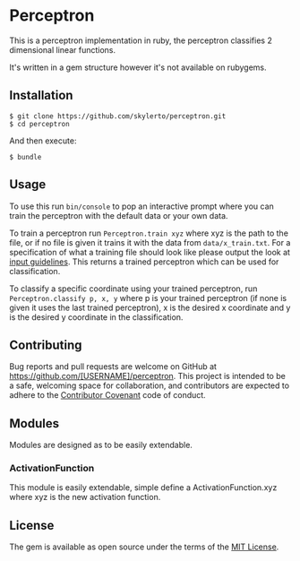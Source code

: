 # Perceptron

This is a perceptron implementation in ruby, the perceptron classifies 2
dimensional linear functions.  

It's written in a gem structure however it's not available on rubygems.

## Installation

```
$ git clone https://github.com/skylerto/perceptron.git
$ cd perceptron
```

And then execute:

    $ bundle

## Usage

To use this run `bin/console` to pop an interactive prompt where you can train
the perceptron with the default data or your own data.  

To train a perceptron run `Perceptron.train xyz` where xyz is the path to the
file, or if no file is given it trains it with the data from `data/x_train.txt`. For a
specification of what a training file should look like please output the look at
[input guidelines](doc/input_guidelines.md). This returns a trained perceptron
which can be used for classification.  

To classify a specific coordinate using your trained perceptron, run
`Perceptron.classify p, x, y` where p is your trained perceptron (if none is given it
uses the last trained perceptron), x is the desired  x coordinate and y is the desired
y coordinate in the classification.  

## Contributing

Bug reports and pull requests are welcome on GitHub at https://github.com/[USERNAME]/perceptron. This project is intended to be a safe, welcoming space for collaboration, and contributors are expected to adhere to the [Contributor Covenant](http://contributor-covenant.org) code of conduct.


## Modules

Modules are designed as to be easily extendable. 

### ActivationFunction

This module is easily extendable, simple define a ActivationFunction.xyz where xyz is the new activation function.

## License

The gem is available as open source under the terms of the [MIT License](http://opensource.org/licenses/MIT).

